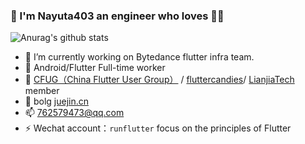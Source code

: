 ### 👋 I'm Nayuta403 an engineer who loves 🎵🎸

![Anurag's github stats](https://github-readme-stats.vercel.app/api?username=Nayuta403)

- 🔭 I’m currently working on Bytedance flutter infra team.
- 🌱 Android/Flutter Full-time worker
- 👯 [CFUG（China Flutter User Group）](https://github.com/cfug) / [fluttercandies](https://github.com/fluttercandies)/ [LianjiaTech](https://github.com/LianjiaTech) member
- 💬 bolg [juejin.cn](https://juejin.cn/user/4309694831660711)
- 📫 762579473@qq.com
- ⚡ Wechat account：`runflutter` focus on the principles of Flutter


<!--
**Nayuta403/Nayuta403** is a ✨ _special_ ✨ repository because its `README.md` (this file) appears on your GitHub profile.

Here are some ideas to get you started:

- 🔭 I’m currently working on ...
- 🌱 I’m currently learning ...
- 👯 I’m looking to collaborate on ...
- 🤔 I’m looking for help with ...
- 💬 Ask me about ...
- 📫 How to reach me: ...
- 😄 Pronouns: ...
- ⚡ Fun fact: ...
-->
